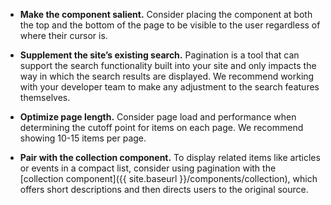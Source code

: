 - **Make the component salient.** Consider placing the component at both the top and the bottom of the page to be visible to the user regardless of where their cursor is.

- **Supplement the site’s existing search.** Pagination is a tool that can support the search functionality built into your site and only impacts the way in which the search results are displayed. We recommend working with your developer team to make any adjustment to the search features themselves.

- **Optimize page length.** Consider page load and performance when determining the cutoff point for items on each page. We recommend showing 10-15 items per page.

- **Pair with the collection component.** To display related items like articles or events in a compact list, consider using pagination with the [collection component]({{ site.baseurl }}/components/collection), which offers short descriptions and then directs users to the original source.
